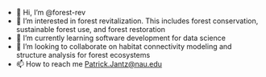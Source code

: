- 👋 Hi, I’m @forest-rev
- 👀 I’m interested in forest revitalization. This includes forest conservation, sustainable forest use, and forest restoration
- 🌱 I’m currently learning software development for data science
- 💞️ I’m looking to collaborate on habitat connectivity modeling and structure analysis for forest ecosystems
- 📫 How to reach me Patrick.Jantz@nau.edu

<!---
forest-rev/forest-rev is a ✨ special ✨ repository because its `README.md` (this file) appears on your GitHub profile.
You can click the Preview link to take a look at your changes.
--->
